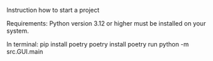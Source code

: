 Instruction how to start a project

Requirements:
Python version 3.12 or higher must be installed on your system.

In terminal:
pip install poetry
poetry install
poetry run python -m src.GUI.main